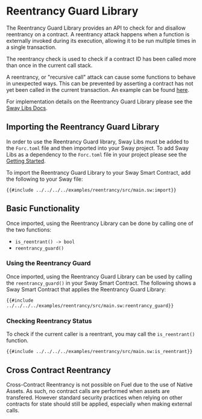 # Reentrancy Guard Library

The Reentrancy Guard Library provides an API to check for and disallow reentrancy on a contract. A reentrancy attack happens when a function is externally invoked during its execution, allowing it to be run multiple times in a single transaction.

The reentrancy check is used to check if a contract ID has been called more than once in the current call stack.

A reentrancy, or "recursive call" attack can cause some functions to behave in unexpected ways. This can be prevented by asserting a contract has not yet been called in the current transaction. An example can be found [here](https://swcregistry.io/docs/SWC-107).

For implementation details on the Reentrancy Guard Library please see the [Sway Libs Docs](https://fuellabs.github.io/sway-libs/master/sway_libs/reentrancy/index.html).

## Importing the Reentrancy Guard Library

In order to use the Reentrancy Guard library, Sway Libs must be added to the `Forc.toml` file and then imported into your Sway project. To add Sway Libs as a dependency to the `Forc.toml` file in your project please see the [Getting Started](../getting_started/index.md).

To import the Reentrancy Guard Library to your Sway Smart Contract, add the following to your Sway file:

```sway
{{#include ../../../../examples/reentrancy/src/main.sw:import}}
```

## Basic Functionality

Once imported, using the Reentrancy Library can be done by calling one of the two functions:

- `is_reentrant() -> bool`
- `reentrancy_guard()`

### Using the Reentrancy Guard

Once imported, using the Reentrancy Guard Library can be used by calling the `reentrancy_guard()` in your Sway Smart Contract. The following shows a Sway Smart Contract that applies the Reentrancy Guard Library:

```sway
{{#include ../../../../examples/reentrancy/src/main.sw:reentrancy_guard}}
```

### Checking Reentrancy Status

To check if the current caller is a reentrant, you may call the `is_reentrant()` function.

```sway
{{#include ../../../../examples/reentrancy/src/main.sw:is_reentrant}}
```

## Cross Contract Reentrancy

Cross-Contract Reentrancy is not possible on Fuel due to the use of Native Assets. As such, no contract calls are performed when assets are transfered. However standard security practices when relying on other contracts for state should still be applied, especially when making external calls.
